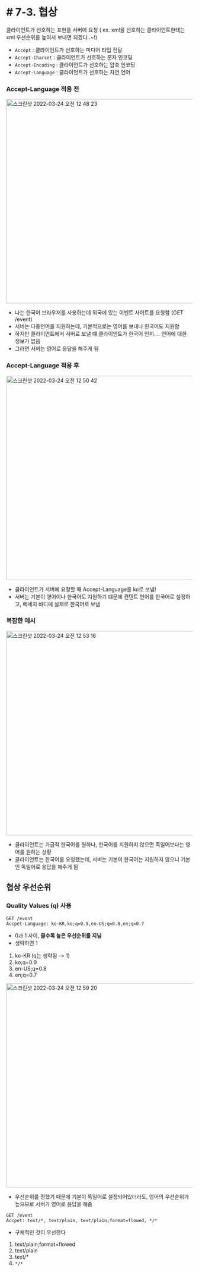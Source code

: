 # # 7-3. 협상

클라이언트가 선호하는 표현을 서버에 요청
( ex. xml을 선호하는 클라이언트한테는 xml 우선순위를 높여서 보내면 되겠다..~!)

* ```Accept``` : 클라이언트가 선호하는 미디어 타입 전달 
* ```Accept-Charset``` : 클라이언트가 선호하는 문자 인코딩 
* ```Accept-Encoding``` : 클라이언트가 선호하는 압축 인코딩 
* ```Accept-Language``` : 클라이언트가 선호하는 자연 언어

### Accept-Language 적용 전

<img width="550" alt="스크린샷 2022-03-24 오전 12 48 23" src="https://user-images.githubusercontent.com/97823928/159740040-b8bb1f7b-0df9-4b3f-babb-bcea9938ef62.png">

* 나는 한국어 브라우저를 사용하는데 외국에 있는 이벤트 사이트를 요청함 (GET /event)
* 서버는 다중언어를 지원하는데, 기본적으로는 영어를 보내나 한국어도 지원함
* 하지만 클라이언트에서 서버로 보낼 떄 클라이언트가 한국어 인지.... 언어에 대한 정보가 없음
* 그러면 서버는 영어로 응답을 해주게 됨

### Accept-Language 적용 후

<img width="550" alt="스크린샷 2022-03-24 오전 12 50 42" src="https://user-images.githubusercontent.com/97823928/159740532-d295b15b-1121-4ec3-b355-426210a48c21.png">

* 클라이언트가 서버에 요청할 때 Accept-Language를 ko로 보냄!
* 서버는 기본이 영어이나 한국어도 지원하기 떄문에 컨텐트 언어를 한국어로 설정하고, 메세지 바디에 실제로 한국어로 보냄

### 복잡한 예시

<img width="550" alt="스크린샷 2022-03-24 오전 12 53 16" src="https://user-images.githubusercontent.com/97823928/159741162-9fb98ac4-e684-4a2d-865d-c4ee5e147a75.png">

* 클라이언트는 가급적 한국어를 원하나, 한국어를 지원하지 않으면 독일어보다는 영어를 원하는 상황
* 클라이언트는 한국어를 요청했는데, 서버는 기본이 한국어는 지원하지 않으니 기본인 독일어로 응답을 해주게 됨

## 협상 우선순위

### Quality Values (q) 사용
```
GET /event
Accpet-Language: ko-KR,ko;q=0.9,en-US;q=0.8,en;q=0.7
```
* 0과 1 사이, **클수록 높은 우선순위를 지님**
* 생략하면 1

1. ko-KR (q는 생략됨 -> 1)
2. ko;q=0.9
3. en-US;q=0.8
4. en;q=0.7

<img width="550" alt="스크린샷 2022-03-24 오전 12 59 20" src="https://user-images.githubusercontent.com/97823928/159742477-a168853b-eb9a-4e1b-9773-5639c6deca28.png">

* 우선순위를 정했기 때문에 기본이 독일어로 설정되어있더라도, 영어의 우선순위가 높으므로 서버가 영어로 응답을 해줌   


```
GET /event
Accpet: text/*, text/plain, text/plain;format=flowed, */*
```

* 구체적인 것이 우선한다
1. text/plain;format=flowed
2. text/plain
3. text/*
4. ```*/*```
